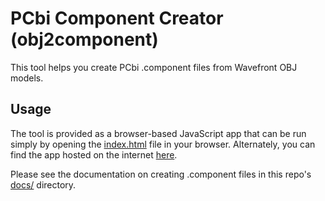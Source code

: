 # PCbi Component Creator (obj2component)
This tool helps you create PCbi .component files from Wavefront OBJ models.

## Usage
The tool is provided as a browser-based JavaScript app that can be run simply by opening the [index.html](index.html) file in your browser. Alternately, you can find the app hosted on the internet [here](https://www.tarpeeksihyvaesoft.com/pcbi/obj2component/).

Please see the documentation on creating .component files in this repo's [docs/](../../docs/) directory.
